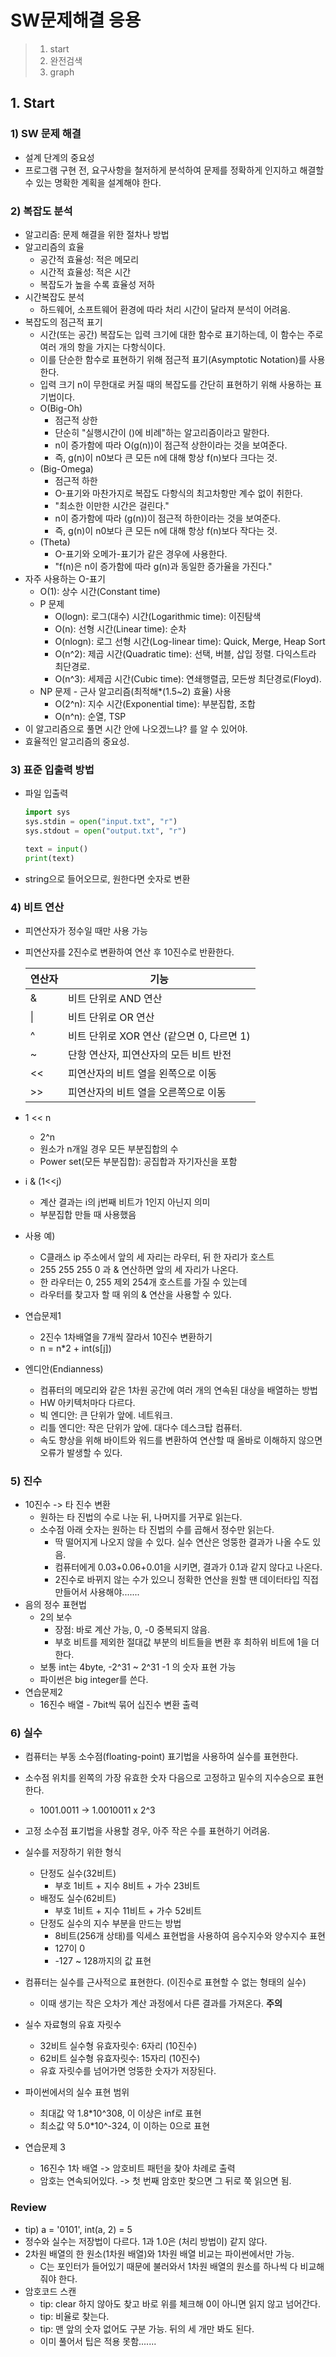# SW문제해결 응용

> 1. start
> 2. 완전검색
> 3. graph

## 1. Start

### 1) SW 문제 해결

* 설계 단계의 중요성
* 프로그램 구현 전, 요구사항을 철저하게 분석하여 문제를 정확하게 인지하고 해결할 수 있는 명확한 계획을 설계해야 한다.

### 2) 복잡도 분석

* 알고리즘: 문제 해결을 위한 절차나 방법
* 알고리즘의 효율
  * 공간적 효율성: 적은 메모리
  * 시간적 효율성: 적은 시간
  * 복잡도가 높을 수록 효율성 저하
* 시간복잡도 분석
  * 하드웨어, 소프트웨어 환경에 따라 처리 시간이 달라져 분석이 어려움.
* 복잡도의 점근적 표기
  * 시간(또는 공간) 복잡도는 입력 크기에 대한 함수로 표기하는데, 이 함수는 주로 여러 개의 항을 가지는 다항식이다.
  * 이를 단순한 함수로 표현하기 위해 점근적 표기(Asymptotic Notation)를 사용한다.
  * 입력 크기 n이 무한대로 커질 때의 복잡도를 간단히 표현하기 위해 사용하는 표기법이다.
  * O(Big-Oh)
    * 점근적 상한
    * 단순히 "실행시간이 ()에 비례"하는 알고리즘이라고 말한다.
    * n이 증가함에 따라 O(g(n))이 점근적 상한이라는 것을 보여준다.
    * 즉, g(n)이 n0보다 큰 모든 n에 대해 항상 f(n)보다 크다는 것.
  * (Big-Omega)
    * 점근적 하한
    * O-표기와 마찬가지로 복잡도 다항식의 최고차항만 계수 없이 취한다.
    * "최소한 이만한 시간은 걸린다."
    * n이 증가함에 따라 (g(n))이 점근적 하한이라는 것을 보여준다.
    * 즉, g(n)이 n0보다 큰 모든 n에 대해 항상 f(n)보다 작다는 것.
  * (Theta)
    * O-표기와 오메가-표기가 같은 경우에 사용한다.
    * "f(n)은 n이 증가함에 따라 g(n)과 동일한 증가율을 가진다."
* 자주 사용하는 O-표기
  * O(1): 상수 시간(Constant time)
  * P 문제
    * O(logn): 로그(대수) 시간(Logarithmic time): 이진탐색
    * O(n): 선형 시간(Linear time): 순차
    * O(nlogn): 로그 선형 시간(Log-linear time): Quick, Merge, Heap Sort
    * O(n^2): 제곱 시간(Quadratic time): 선택, 버블, 삽입 정렬. 다익스트라 최단경로.
    * O(n^3): 세제곱 시간(Cubic time): 연쇄행렬곱, 모든쌍 최단경로(Floyd).
  * NP 문제 - 근사 알고리즘(최적해*(1.5~2) 효율) 사용
    * O(2^n): 지수 시간(Exponential time): 부분집합, 조합
    * O(n^n): 순열, TSP
* 이 알고리즘으로 풀면 시간 안에 나오겠느냐? 를 알 수 있어야.
* 효율적인 알고리즘의 중요성.

### 3) 표준 입출력 방법

* 파일 입출력

  ```python
  import sys
  sys.stdin = open("input.txt", "r")
  sys.stdout = open("output.txt", "r")
  
  text = input()
  print(text)
  ```

* string으로 들어오므로, 원한다면 숫자로 변환

### 4) 비트 연산

* 피연산자가 정수일 때만 사용 가능

* 피연산자를 2진수로 변환하여 연산 후 10진수로 반환한다.

  | 연산자 | 기능                                      |
  | ------ | ----------------------------------------- |
  | &      | 비트 단위로 AND 연산                      |
  | \|     | 비트 단위로 OR 연산                       |
  | ^      | 비트 단위로 XOR 연산 (같으면 0, 다르면 1) |
  | ~      | 단항 연산자, 피연산자의 모든 비트 반전    |
  | <<     | 피연산자의 비트 열을 왼쪽으로 이동        |
  | >>     | 피연산자의 비트 열을 오른쪽으로 이동      |

* 1 << n

  * 2^n
  * 원소가 n개일 경우 모든 부분집합의 수
  * Power set(모든 부분집합): 공집합과 자기자신을 포함

* i & (1<<j)

  * 계산 결과는 i의 j번째 비트가 1인지 아닌지 의미
  * 부분집합 만들 때 사용했음

* 사용 예)

  * C클래스 ip 주소에서 앞의 세 자리는 라우터, 뒤 한 자리가 호스트
  * 255 255 255 0 과 & 연산하면 앞의 세 자리가 나온다.
  * 한 라우터는 0, 255 제외 254개 호스트를 가질 수 있는데
  * 라우터를 찾고자 할 때 위의 & 연산을 사용할 수 있다.

* 연습문제1

  * 2진수 1차배열을 7개씩 잘라서 10진수 변환하기
  * n = n*2 + int(s[j])

* 엔디안(Endianness)

  * 컴퓨터의 메모리와 같은 1차원 공간에 여러 개의 연속된 대상을 배열하는 방법
  * HW 아키텍처마다 다르다.
  * 빅 엔디안: 큰 단위가 앞에. 네트워크.
  * 리틀 엔디안: 작은 단위가 앞에. 대다수 데스크탑 컴퓨터.
  * 속도 향상을 위해 바이트와 워드를 변환하여 연산할 때 올바로 이해하지 않으면 오류가 발생할 수 있다.

### 5) 진수

* 10진수 -> 타 진수 변환
  * 원하는 타 진법의 수로 나눈 뒤, 나머지를 거꾸로 읽는다.
  * 소수점 아래 숫자는 원하는 타 진법의 수를 곱해서 정수만 읽는다.
    * 딱 떨어지게 나오지 않을 수 있다. 실수 연산은 엉뚱한 결과가 나올 수도 있음.
    * 컴퓨터에게 0.03+0.06+0.01을 시키면, 결과가 0.1과 같지 않다고 나온다.
    * 2진수로 바뀌지 않는 수가 있으니 정확한 연산을 원할 땐 데이터타입 직접 만들어서 사용해야.......
* 음의 정수 표현법
  * 2의 보수
    * 장점: 바로 계산 가능, 0, -0 중복되지 않음.
    * 부호 비트를 제외한 절대값 부분의 비트들을 변환 후 최하위 비트에 1을 더한다. 
  * 보통 int는 4byte, -2^31 ~ 2^31 -1 의 숫자 표현 가능
  * 파이썬은 big integer를 쓴다.
* 연습문제2
  * 16진수 배열 - 7bit씩 묶어 십진수 변환 출력

### 6) 실수

* 컴퓨터는 부동 소수점(floating-point) 표기법을 사용하여 실수를 표현한다.
* 소수점 위치를 왼쪽의 가장 유효한 숫자 다음으로 고정하고 밑수의 지수승으로 표현한다.
  * 1001.0011 -> 1.0010011 x 2^3
* 고정 소수점 표기법을 사용할 경우, 아주 작은 수를 표현하기 어려움.
* 실수를 저장하기 위한 형식
  * 단정도 실수(32비트)
    * 부호 1비트 + 지수 8비트 + 가수 23비트
  * 배정도 실수(62비트)
    * 부호 1비트 + 지수 11비트 + 가수 52비트
  * 단정도 실수의 지수 부분을 만드는 방법
    * 8비트(256개 상태)를 익세스 표현법을 사용하여 음수지수와 양수지수 표현
    * 127이 0
    * -127 ~ 128까지의 값 표현
* 컴퓨터는 실수를 근사적으로 표현한다. (이진수로 표현할 수 없는 형태의 실수)
  * 이때 생기는 작은 오차가 계산 과정에서 다른 결과를 가져온다. **주의**
* 실수 자료형의 유효 자릿수
  * 32비트 실수형 유효자릿수: 6자리 (10진수)
  * 62비트 실수형 유효자릿수: 15자리 (10진수)
  * 유효 자릿수를 넘어가면 엉뚱한 숫자가 저장된다.
* 파이썬에서의 실수 표현 범위
  * 최대값 약 1.8*10^308, 이 이상은 inf로 표현
  * 최소값 약 5.0*10^-324, 이 이하는 0으로 표현

* 연습문제 3
  * 16진수 1차 배열 -> 암호비트 패턴을 찾아 차례로 출력
  * 암호는 연속되어있다. -> 첫 번째 암호만 찾으면 그 뒤로 쭉 읽으면 됨.

### Review

* tip) a = '0101', int(a, 2) = 5
* 정수와 실수는 저장법이 다르다. 1과 1.0은 (처리 방법이) 같지 않다.
* 2차원 배열의 한 원소(1차원 배열)와 1차원 배열 비교는 파이썬에서만 가능.
  * C는 포인터가 들어있기 때문에 불러와서 1차원 배열의 원소를 하나씩 다 비교해줘야 한다.
* 암호코드 스캔
  * tip: clear 하지 않아도 찾고 바로 위를 체크해 0이 아니면 읽지 않고 넘어간다.
  * tip: 비율로 찾는다.
  * tip: 맨 앞의 숫자 없어도 구분 가능. 뒤의 세 개만 봐도 된다.
  * 이미 풀어서 팁은 적용 못함.......